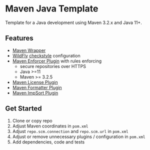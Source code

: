 # Maven Java Template

Template for a Java development using Maven 3.2.x and Java 11+.

## Features

- [Maven Wrapper](https://maven.apache.org/wrapper/)
- [WildFly](https://github.com/wildfly/wildfly-checkstyle-config) [checkstyle](https://checkstyle.sourceforge.io/) configuration
- [Maven Enforcer Plugin](https://maven.apache.org/enforcer/maven-enforcer-plugin/) with rules enforcing 
  - secure repositories over HTTPS
  - Java >=11 
  - Maven >= 3.2.5
- [Maven License Plugin](https://mycila.carbou.me/license-maven-plugin/)
- [Maven Formatter Plugin](https://code.revelc.net/formatter-maven-plugin/)
- [Maven ImpSort Plugin](https://code.revelc.net/impsort-maven-plugin/)

## Get Started

1. Clone or copy repo
2. Adjust Maven coordinates in `pom.xml`
3. Adjust `repo.scm.connection` and `repo.scm.url` in `pom.xml`
6. Adjust or remove unnecessary plugins / configuration in `pom.xml`
5. Add dependencies, code and tests
